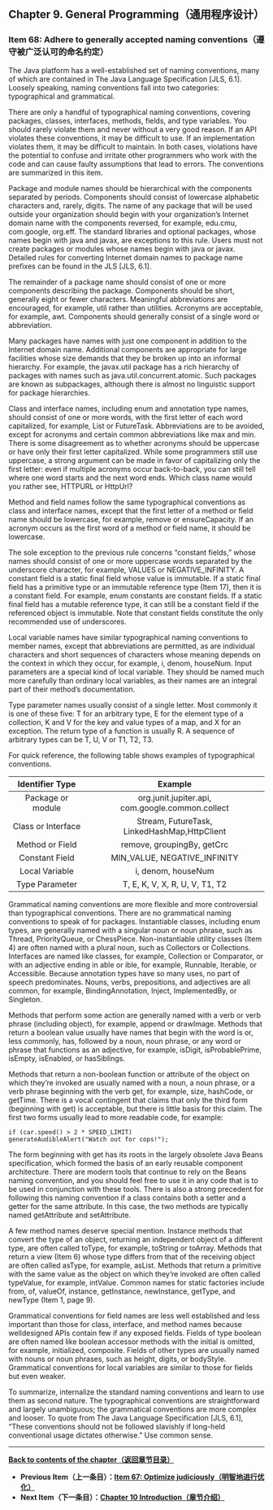 ## Chapter 9. General Programming（通用程序设计）

### Item 68: Adhere to generally accepted naming conventions（遵守被广泛认可的命名约定）

The Java platform has a well-established set of naming conventions, many of which are contained in The Java Language Specification [JLS, 6.1]. Loosely speaking, naming conventions fall into two categories: typographical and grammatical.

There are only a handful of typographical naming conventions, covering packages, classes, interfaces, methods, fields, and type variables. You should rarely violate them and never without a very good reason. If an API violates these conventions, it may be difficult to use. If an implementation violates them, it may be difficult to maintain. In both cases, violations have the potential to confuse and irritate other programmers who work with the code and can cause faulty assumptions that lead to errors. The conventions are summarized in this item.

Package and module names should be hierarchical with the components separated by periods. Components should consist of lowercase alphabetic characters and, rarely, digits. The name of any package that will be used outside your organization should begin with your organization’s Internet domain name with the components reversed, for example, edu.cmu, com.google, org.eff. The standard libraries and optional packages, whose names begin with java and javax, are exceptions to this rule. Users must not create packages or modules whose names begin with java or javax. Detailed rules for converting Internet domain names to package name prefixes can be found in the JLS [JLS, 6.1].

The remainder of a package name should consist of one or more components describing the package. Components should be short, generally eight or fewer characters. Meaningful abbreviations are encouraged, for example, util rather than utilities. Acronyms are acceptable, for example, awt. Components should generally consist of a single word or abbreviation.

Many packages have names with just one component in addition to the Internet domain name. Additional components are appropriate for large facilities whose size demands that they be broken up into an informal hierarchy. For example, the javax.util package has a rich hierarchy of packages with names such as java.util.concurrent.atomic. Such packages are known as subpackages, although there is almost no linguistic support for package hierarchies.

Class and interface names, including enum and annotation type names, should consist of one or more words, with the first letter of each word capitalized, for example, List or FutureTask. Abbreviations are to be avoided, except for acronyms and certain common abbreviations like max and min. There is some disagreement as to whether acronyms should be uppercase or have only their first letter capitalized. While some programmers still use uppercase, a strong argument can be made in favor of capitalizing only the first letter: even if multiple acronyms occur back-to-back, you can still tell where one word starts and the next word ends. Which class name would you rather see, HTTPURL or HttpUrl?

Method and field names follow the same typographical conventions as class and interface names, except that the first letter of a method or field name should be lowercase, for example, remove or ensureCapacity. If an acronym occurs as the first word of a method or field name, it should be lowercase.

The sole exception to the previous rule concerns “constant fields,” whose names should consist of one or more uppercase words separated by the underscore character, for example, VALUES or NEGATIVE_INFINITY. A constant field is a static final field whose value is immutable. If a static final field has a primitive type or an immutable reference type (Item 17), then it is a constant field. For example, enum constants are constant fields. If a static final field has a mutable reference type, it can still be a constant field if the referenced object is immutable. Note that constant fields constitute the only recommended use of underscores.

Local variable names have similar typographical naming conventions to member names, except that abbreviations are permitted, as are individual characters and short sequences of characters whose meaning depends on the context in which they occur, for example, i, denom, houseNum. Input parameters are a special kind of local variable. They should be named much more carefully than ordinary local variables, as their names are an integral part of their method’s documentation.

Type parameter names usually consist of a single letter. Most commonly it is one of these five: T for an arbitrary type, E for the element type of a collection, K and V for the key and value types of a map, and X for an exception. The return type of a function is usually R. A sequence of arbitrary types can be T, U, V or T1, T2, T3.

For quick reference, the following table shows examples of typographical conventions.

|    Identifier Type    |       Example       |
|:-------:|:-------:|
|   Package or module  |     org.junit.jupiter.api, com.google.common.collect    |
|   Class or Interface  |     Stream, FutureTask, LinkedHashMap,HttpClient    |
|   Method or Field  |     remove, groupingBy, getCrc    |
|   Constant Field  |     MIN_VALUE, NEGATIVE_INFINITY    |
|   Local Variable  |     i, denom, houseNum    |
|   Type Parameter  |     T, E, K, V, X, R, U, V, T1, T2    |

Grammatical naming conventions are more flexible and more controversial than typographical conventions. There are no grammatical naming conventions to speak of for packages. Instantiable classes, including enum types, are generally named with a singular noun or noun phrase, such as Thread, PriorityQueue, or ChessPiece. Non-instantiable utility classes (Item 4) are often named with a plural noun, such as Collectors or Collections. Interfaces are named like classes, for example, Collection or Comparator, or with an adjective ending in able or ible, for example, Runnable, Iterable, or Accessible. Because annotation types have so many uses, no part of speech predominates. Nouns, verbs, prepositions, and adjectives are all common, for example, BindingAnnotation, Inject, ImplementedBy, or Singleton.

Methods that perform some action are generally named with a verb or verb phrase (including object), for example, append or drawImage. Methods that return a boolean value usually have names that begin with the word is or, less commonly, has, followed by a noun, noun phrase, or any word or phrase that functions as an adjective, for example, isDigit, isProbablePrime, isEmpty, isEnabled, or hasSiblings.

Methods that return a non-boolean function or attribute of the object on which they’re invoked are usually named with a noun, a noun phrase, or a verb phrase beginning with the verb get, for example, size, hashCode, or getTime. There is a vocal contingent that claims that only the third form (beginning with get) is acceptable, but there is little basis for this claim. The first two forms usually lead to more readable code, for example:

```
if (car.speed() > 2 * SPEED_LIMIT)
generateAudibleAlert("Watch out for cops!");
```

The form beginning with get has its roots in the largely obsolete Java Beans specification, which formed the basis of an early reusable component architecture. There are modern tools that continue to rely on the Beans naming convention, and you should feel free to use it in any code that is to be used in conjunction with these tools. There is also a strong precedent for following this naming convention if a class contains both a setter and a getter for the same attribute. In this case, the two methods are typically named getAttribute and setAttribute.

A few method names deserve special mention. Instance methods that convert the type of an object, returning an independent object of a different type, are often called toType, for example, toString or toArray. Methods that return a view (Item 6) whose type differs from that of the receiving object are often called asType, for example, asList. Methods that return a primitive with the same value as the object on which they’re invoked are often called typeValue, for example, intValue. Common names for static factories include from, of, valueOf, instance, getInstance, newInstance, getType, and newType (Item 1, page 9).

Grammatical conventions for field names are less well established and less important than those for class, interface, and method names because welldesigned APIs contain few if any exposed fields. Fields of type boolean are often named like boolean accessor methods with the initial is omitted, for example, initialized, composite. Fields of other types are usually named with nouns or noun phrases, such as height, digits, or bodyStyle. Grammatical conventions for local variables are similar to those for fields but even weaker.

To summarize, internalize the standard naming conventions and learn to use them as second nature. The typographical conventions are straightforward and largely unambiguous; the grammatical conventions are more complex and looser. To quote from The Java Language Specification [JLS, 6.1], “These conventions should not be followed slavishly if long-held conventional usage dictates otherwise.” Use common sense.

---
**[Back to contents of the chapter（返回章节目录）](https://github.com/clxering/Effective-Java-3rd-edition-Chinese-English-bilingual/blob/master/Chapter-9/Chapter-9-Introduction.md)**
- **Previous Item（上一条目）：[Item 67: Optimize judiciously（明智地进行优化）](https://github.com/clxering/Effective-Java-3rd-edition-Chinese-English-bilingual/blob/master/Chapter-9/Chapter-9-Item-67-Optimize-judiciously.md)**
- **Next Item（下一条目）：[Chapter 10 Introduction（章节介绍）](https://github.com/clxering/Effective-Java-3rd-edition-Chinese-English-bilingual/blob/master/Chapter-10/Chapter-10-Introduction.md)**
